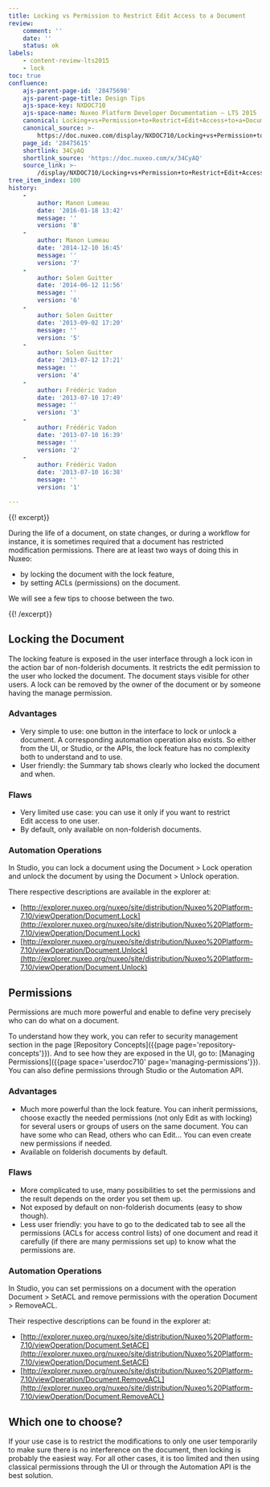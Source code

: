 ```yaml
---
title: Locking vs Permission to Restrict Edit Access to a Document
review:
    comment: ''
    date: ''
    status: ok
labels:
    - content-review-lts2015
    - lock
toc: true
confluence:
    ajs-parent-page-id: '28475698'
    ajs-parent-page-title: Design Tips
    ajs-space-key: NXDOC710
    ajs-space-name: Nuxeo Platform Developer Documentation — LTS 2015
    canonical: Locking+vs+Permission+to+Restrict+Edit+Access+to+a+Document
    canonical_source: >-
        https://doc.nuxeo.com/display/NXDOC710/Locking+vs+Permission+to+Restrict+Edit+Access+to+a+Document
    page_id: '28475615'
    shortlink: 34CyAQ
    shortlink_source: 'https://doc.nuxeo.com/x/34CyAQ'
    source_link: >-
        /display/NXDOC710/Locking+vs+Permission+to+Restrict+Edit+Access+to+a+Document
tree_item_index: 100
history:
    -
        author: Manon Lumeau
        date: '2016-01-18 13:42'
        message: ''
        version: '8'
    -
        author: Manon Lumeau
        date: '2014-12-10 16:45'
        message: ''
        version: '7'
    -
        author: Solen Guitter
        date: '2014-06-12 11:56'
        message: ''
        version: '6'
    -
        author: Solen Guitter
        date: '2013-09-02 17:20'
        message: ''
        version: '5'
    -
        author: Solen Guitter
        date: '2013-07-12 17:21'
        message: ''
        version: '4'
    -
        author: Frédéric Vadon
        date: '2013-07-10 17:49'
        message: ''
        version: '3'
    -
        author: Frédéric Vadon
        date: '2013-07-10 16:39'
        message: ''
        version: '2'
    -
        author: Frédéric Vadon
        date: '2013-07-10 16:38'
        message: ''
        version: '1'

---
```

{{! excerpt}}

During the life of a document, on state changes, or during a workflow for instance, it is sometimes required that a document has restricted modification permissions. There are at least two ways of doing this in Nuxeo:

*   by locking the document with the lock feature,
*   by setting ACLs (permissions) on the document.

We will see a few tips to choose between the two.

{{! /excerpt}}

## Locking the Document

The locking feature is exposed in the user interface through a lock icon in the action bar of non-folderish documents. It restricts the edit&nbsp;permission to the user who locked the document. The document stays visible for other users. A lock can be removed by the owner of the document or by someone having the manage permission.

### Advantages

*   Very simple to use: one button in the interface to lock or unlock a document. A corresponding automation operation also exists. So either from the UI, or Studio, or the APIs, the lock feature has no complexity both to understand and to use.
*   User friendly: the Summary tab shows clearly who locked the document and when.

### Flaws

*   Very limited use case: you can use it only if you want to restrict Edit&nbsp;access to one user.
*   By default, only available on non-folderish documents.

### Automation Operations

In Studio, you can lock a document using the Document > Lock operation and unlock the document by using the Document > Unlock operation.

There respective descriptions are available in the explorer at:

*   [http://explorer.nuxeo.org/nuxeo/site/distribution/Nuxeo%20Platform-7.10/viewOperation/Document.Lock](http://explorer.nuxeo.org/nuxeo/site/distribution/Nuxeo%20Platform-7.10/viewOperation/Document.Lock)
*   [http://explorer.nuxeo.org/nuxeo/site/distribution/Nuxeo%20Platform-7.10/viewOperation/Document.Unlock](http://explorer.nuxeo.org/nuxeo/site/distribution/Nuxeo%20Platform-7.10/viewOperation/Document.Unlock)

## Permissions

Permissions are much more powerful and enable to define very precisely who can do what on a document.

To understand how they work, you can refer to security management section in the page [Repository Concepts]({{page page='repository-concepts'}}). And to see how they are exposed in the UI, go to: [Managing Permissions]({{page space='userdoc710' page='managing-permissions'}}). You can also define permissions through Studio or the Automation API.

### Advantages

*   Much more powerful than the lock feature. You can inherit permissions, choose exactly the needed permissions (not only Edit&nbsp;as with locking) for several users or groups of users on the same document. You can have some who can Read, others who can Edit... You can even create new permissions if needed.
*   Available on folderish documents by default.

### Flaws

*   More complicated to use, many possibilities to set the permissions and the result depends on the order you set them up.
*   Not exposed by default on non-folderish documents (easy to show though).
*   Less user friendly: you have to go to the dedicated tab to see all the permissions (ACLs for access control lists) of one document and read it carefully (if there are many permissions set up) to know what the permissions are.

### Automation Operations

In Studio, you can set permissions on a document with the operation Document > SetACL and remove permissions with the operation Document > RemoveACL.

Their respective descriptions can be found in the explorer at:

*   [http://explorer.nuxeo.org/nuxeo/site/distribution/Nuxeo%20Platform-7.10/viewOperation/Document.SetACE](http://explorer.nuxeo.org/nuxeo/site/distribution/Nuxeo%20Platform-7.10/viewOperation/Document.SetACE)
*   [http://explorer.nuxeo.org/nuxeo/site/distribution/Nuxeo%20Platform-7.10/viewOperation/Document.RemoveACL](http://explorer.nuxeo.org/nuxeo/site/distribution/Nuxeo%20Platform-7.10/viewOperation/Document.RemoveACL)

## Which one to choose?

If your use case is to restrict the modifications to only one user temporarily to make sure there is no interference on the document, then locking is probably the easiest way. For all other cases, it is too limited and then using classical permissions through the UI or through the Automation API is the best solution.

&nbsp;
